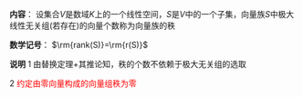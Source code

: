**内容**：
设集合$V$是数域$K$上的一个线性空间，$S$是$V$中的一个子集，向量族$S$中极大线性无关组(若存在)的向量个数称为向量族的秩

**数学记号**：
$\rm{rank(S)}=\rm{r(S)}$

**说明**
1 由替换定理+其推论知，秩的个数不依赖于极大无关组的选取

2 <font color=red>约定由零向量构成的向量组秩为零</font>